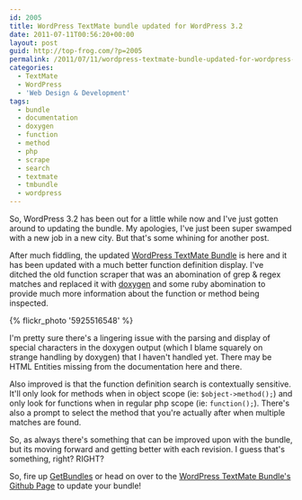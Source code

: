 ```yaml
---
id: 2005
title: WordPress TextMate bundle updated for WordPress 3.2
date: 2011-07-11T00:56:20+00:00
layout: post
guid: http://top-frog.com/?p=2005
permalink: /2011/07/11/wordpress-textmate-bundle-updated-for-wordpress-3-2/
categories:
  - TextMate
  - WordPress
  - 'Web Design & Development'
tags:
  - bundle
  - documentation
  - doxygen
  - function
  - method
  - php
  - scrape
  - search
  - textmate
  - tmbundle
  - wordpress
---
```

So, WordPress 3.2 has been out for a little while now and I've just gotten around to updating the bundle. My apologies, I've just been super swamped with a new job in a new city. But that's some whining for another post.

After much fiddling, the updated [WordPress TextMate Bundle](http://top-frog.com/projects/wordpress-textmate-bundle/) is here and it has been updated with a much better function definition display. I've ditched the old function scraper that was an abomination of grep & regex matches and replaced it with [doxygen](http://www.doxygen.nl/) and some ruby abomination to provide much more information about the function or method being inspected.

{% flickr_photo '5925516548' %}

I'm pretty sure there's a lingering issue with the parsing and display of special characters in the doxygen output (which I blame squarely on strange handling by doxygen) that I haven't handled yet. There may be HTML Entities missing from the documentation here and there.

Also improved is that the function definition search is contextually sensitive. It'll only look for methods when in object scope (ie: `$object->method();`) and only look for functions when in regular php scope (ie: `function();`). There's also a prompt to select the method that you're actually after when multiple matches are found.

So, as always there's something that can be improved upon with the bundle, but its moving forward and getting better with each revision. I guess that's something, right? RIGHT?

So, fire up [GetBundles](http://onethingwell.org/post/1344303536/getbundles) or head on over to the [WordPress TextMate Bundle's Github Page](https://github.com/Gipetto/wordpress.tmbundle) to update your bundle!